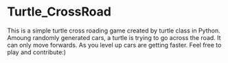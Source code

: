 # Turtle_CrossRoad

This is a simple turtle cross roading game created by turtle class in Python. 
Amoung randomly generated cars, a turtle is trying to go across the road.
It can only move forwards. As you level up cars are getting faster.
Feel free to play and contribute:)

